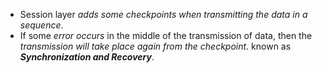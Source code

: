 - Session layer *adds some checkpoints when transmitting the data in a sequence*.
- If some *error occurs* in the middle of the transmission of data, then the *transmission will take place again from the checkpoint*. known as ***Synchronization and Recovery***.